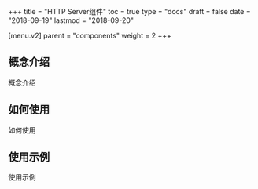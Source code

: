 +++
title = "HTTP Server组件"
toc = true
type = "docs"
draft = false
date = "2018-09-19"
lastmod = "2018-09-20"

[menu.v2]
  parent = "components"
  weight = 2
+++

## 概念介绍

概念介绍

## 如何使用

如何使用

## 使用示例

使用示例
